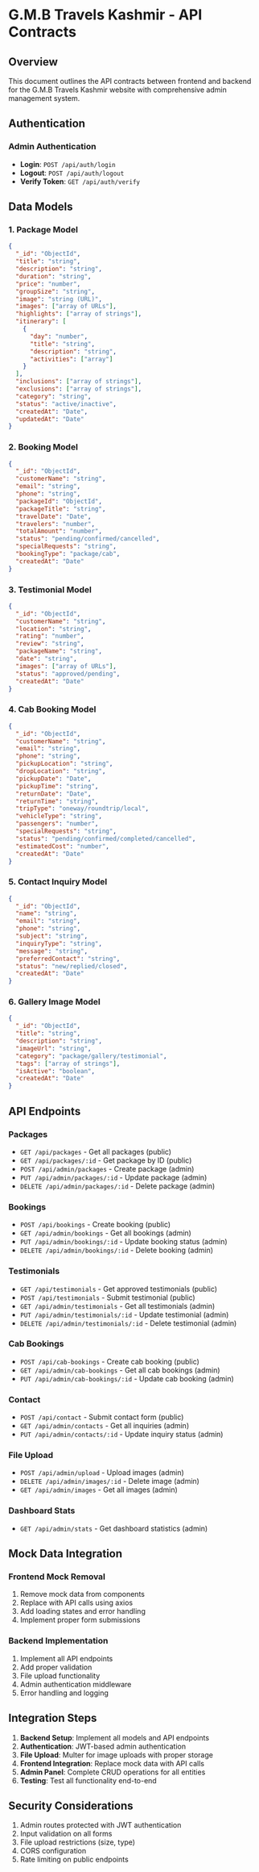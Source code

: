 # G.M.B Travels Kashmir - API Contracts

## Overview
This document outlines the API contracts between frontend and backend for the G.M.B Travels Kashmir website with comprehensive admin management system.

## Authentication

### Admin Authentication
- **Login**: `POST /api/auth/login`
- **Logout**: `POST /api/auth/logout`
- **Verify Token**: `GET /api/auth/verify`

## Data Models

### 1. Package Model
```json
{
  "_id": "ObjectId",
  "title": "string",
  "description": "string",
  "duration": "string",
  "price": "number",
  "groupSize": "string",
  "image": "string (URL)",
  "images": ["array of URLs"],
  "highlights": ["array of strings"],
  "itinerary": [
    {
      "day": "number",
      "title": "string", 
      "description": "string",
      "activities": ["array"]
    }
  ],
  "inclusions": ["array of strings"],
  "exclusions": ["array of strings"],
  "category": "string",
  "status": "active/inactive",
  "createdAt": "Date",
  "updatedAt": "Date"
}
```

### 2. Booking Model
```json
{
  "_id": "ObjectId",
  "customerName": "string",
  "email": "string",
  "phone": "string",
  "packageId": "ObjectId",
  "packageTitle": "string",
  "travelDate": "Date",
  "travelers": "number",
  "totalAmount": "number",
  "status": "pending/confirmed/cancelled",
  "specialRequests": "string",
  "bookingType": "package/cab",
  "createdAt": "Date"
}
```

### 3. Testimonial Model
```json
{
  "_id": "ObjectId",
  "customerName": "string",
  "location": "string",
  "rating": "number",
  "review": "string",
  "packageName": "string",
  "date": "string",
  "images": ["array of URLs"],
  "status": "approved/pending",
  "createdAt": "Date"
}
```

### 4. Cab Booking Model
```json
{
  "_id": "ObjectId",
  "customerName": "string",
  "email": "string",
  "phone": "string",
  "pickupLocation": "string",
  "dropLocation": "string",
  "pickupDate": "Date",
  "pickupTime": "string",
  "returnDate": "Date",
  "returnTime": "string",
  "tripType": "oneway/roundtrip/local",
  "vehicleType": "string",
  "passengers": "number",
  "specialRequests": "string",
  "status": "pending/confirmed/completed/cancelled",
  "estimatedCost": "number",
  "createdAt": "Date"
}
```

### 5. Contact Inquiry Model
```json
{
  "_id": "ObjectId",
  "name": "string",
  "email": "string", 
  "phone": "string",
  "subject": "string",
  "inquiryType": "string",
  "message": "string",
  "preferredContact": "string",
  "status": "new/replied/closed",
  "createdAt": "Date"
}
```

### 6. Gallery Image Model
```json
{
  "_id": "ObjectId",
  "title": "string",
  "description": "string",
  "imageUrl": "string",
  "category": "package/gallery/testimonial",
  "tags": ["array of strings"],
  "isActive": "boolean",
  "createdAt": "Date"
}
```

## API Endpoints

### Packages
- `GET /api/packages` - Get all packages (public)
- `GET /api/packages/:id` - Get package by ID (public)
- `POST /api/admin/packages` - Create package (admin)
- `PUT /api/admin/packages/:id` - Update package (admin)
- `DELETE /api/admin/packages/:id` - Delete package (admin)

### Bookings
- `POST /api/bookings` - Create booking (public)
- `GET /api/admin/bookings` - Get all bookings (admin)
- `PUT /api/admin/bookings/:id` - Update booking status (admin)
- `DELETE /api/admin/bookings/:id` - Delete booking (admin)

### Testimonials
- `GET /api/testimonials` - Get approved testimonials (public)
- `POST /api/testimonials` - Submit testimonial (public)
- `GET /api/admin/testimonials` - Get all testimonials (admin)
- `PUT /api/admin/testimonials/:id` - Update testimonial (admin)
- `DELETE /api/admin/testimonials/:id` - Delete testimonial (admin)

### Cab Bookings
- `POST /api/cab-bookings` - Create cab booking (public)
- `GET /api/admin/cab-bookings` - Get all cab bookings (admin)
- `PUT /api/admin/cab-bookings/:id` - Update cab booking (admin)

### Contact
- `POST /api/contact` - Submit contact form (public)
- `GET /api/admin/contacts` - Get all inquiries (admin)
- `PUT /api/admin/contacts/:id` - Update inquiry status (admin)

### File Upload
- `POST /api/admin/upload` - Upload images (admin)
- `DELETE /api/admin/images/:id` - Delete image (admin)
- `GET /api/admin/images` - Get all images (admin)

### Dashboard Stats
- `GET /api/admin/stats` - Get dashboard statistics (admin)

## Mock Data Integration

### Frontend Mock Removal
1. Remove mock data from components
2. Replace with API calls using axios
3. Add loading states and error handling
4. Implement proper form submissions

### Backend Implementation
1. Implement all API endpoints
2. Add proper validation
3. File upload functionality
4. Admin authentication middleware
5. Error handling and logging

## Integration Steps

1. **Backend Setup**: Implement all models and API endpoints
2. **Authentication**: JWT-based admin authentication
3. **File Upload**: Multer for image uploads with proper storage
4. **Frontend Integration**: Replace mock data with API calls
5. **Admin Panel**: Complete CRUD operations for all entities
6. **Testing**: Test all functionality end-to-end

## Security Considerations

1. Admin routes protected with JWT authentication
2. Input validation on all forms
3. File upload restrictions (size, type)
4. CORS configuration
5. Rate limiting on public endpoints